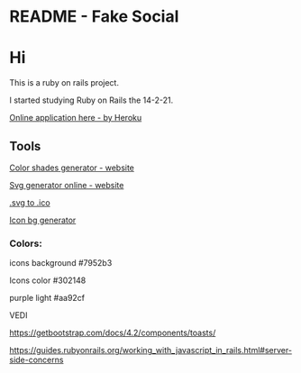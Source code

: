 # README - Fake Social
# Hi
This is a ruby on rails project.

I started studying Ruby on Rails the 14-2-21.

[Online application here - by Heroku](https://fakesocial.herokuapp.com/)

## Tools
[Color shades generator - website]()

[Svg generator online - website](https://mediamodifier.com/design)

[.svg to .ico](https://convertio.co/it/svg-ico/)

[Icon bg generator](https://bgjar.com/simple-shiny.html)
### Colors: 

icons background #7952b3

Icons color #302148

purple light #aa92cf

VEDI

https://getbootstrap.com/docs/4.2/components/toasts/

https://guides.rubyonrails.org/working_with_javascript_in_rails.html#server-side-concerns

